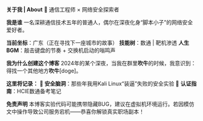**关于我 | About**
📡 通信工程师 × 网络安全探索者 



**我是谁**
一名深耕通信技术五年的普通人，偶尔在深夜化身“脚本小子”的网络安全爱好者。



**当前坐标**：广东（正在寻找下一座城市的故事）
**技能树**：数通 | 靶机渗透 
**人生BGM**：敲击键盘的节奏 + 交换机启动的嗡鸣声

**我为什么创建这个博客**
2024年的某个深夜，当我在群里**吹牛**的时候，我意识到：得找一个其他地方**吹牛**[doge]。



**这里将记录：**
🔹 **安全脑洞**：那些年我用Kali Linux“装逼”失败的安全实验
🔹 **认证指南**：HCIE数通备考笔记



**免责声明**
本博客实验代码可能携带隐藏BUG，建议在虚拟机环境运行。若因模仿文中操作导致公司服务宕机——恭喜你解锁真实职场副本！